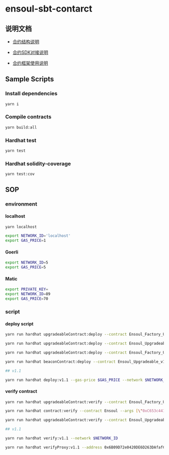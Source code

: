 # ensoul-sbt-contarct

## 说明文档

- [合约结构说明](./合约结构说明.md)

- [合约SDK对接说明](./合约SDK对接说明.md)

- [合约框架使用说明](./合约框架使用说明.md)

## Sample Scripts

### Install dependencies

```bash
yarn i
```

### Compile contracts

```bash
yarn build:all
```

### Hardhat test

```bash
yarn test
```

### Hardhat solidity-coverage

```bash
yarn test:cov
```

## SOP

### environment

#### localhost

```bash
yarn localhost

export NETWORK_ID='localhost'
export GAS_PRICE=1
```

#### Goerli

```bash
export NETWORK_ID=5
export GAS_PRICE=5
```

#### Matic

```bash
export PRIVATE_KEY=
export NETWORK_ID=89
export GAS_PRICE=70
```

### script

#### deploy script

```bash
yarn run hardhat upgradeableContract:deploy --contract Ensoul_Factory_Upgradeable --gas-price $GAS_PRICE --args [] --network $NETWORK_ID

yarn run hardhat upgradeableContract:deploy --contract Ensoul_Upgradeable --gas-price $GAS_PRICE --args [\"0x24B5E366AADE73b12337c50C7175443DeF62b42a\",\"https://deschool-ensoul-sbt.s3.amazonaws.com/{id}.json\",\"https://deschool-sbt-example-prd.com/contractURI.json\",\"Deschool-DEV\"] --network $NETWORK_ID

yarn run hardhat upgradeableContract:deploy --contract Ensoul_Factory_Upgradeable_v1_1 --gas-price $GAS_PRICE --args [] --network $NETWORK_ID

yarn run hardhat beaconContract:deploy --contract Ensoul_Upgradeable_v1_1 --gas-price $GAS_PRICE --args [\"0x24B5E366AADE73b12337c50C7175443DeF62b42a\",\"https://deschool-ensoul-sbt.s3.amazonaws.com/{id}.json\",\"https://deschool-sbt-example-prd.com/contractURI.json\",\"Deschool-DEV\"] --network $NETWORK_ID

## v1.1

yarn run hardhat deploy:v1.1 --gas-price $GAS_PRICE --network $NETWORK_ID
```

#### verify contract

```bash
yarn run hardhat upgradeableContract:verify --contract Ensoul_Factory_Upgradeable --args [] --network $NETWORK_ID

yarn run hardhat contract:verify --contract Ensoul --args [\"0xC653c441d23aB3cacc1698dbc1A5B1Cf8Fa4A6EC\",\"0xE292195A8dF802A748C205A2cE8433BA97817960\",\"''\",\"''\",\"ensoul\",\"1.0.0\"] --network $NETWORK_ID --address 0x38Db9b633F8197d36Dc86fEbaA86A34AaBC528C6

yarn run hardhat upgradeableContract:verify --contract Ensoul_Upgradeable --args [] --network $NETWORK_ID

## v1.1

yarn run hardhat verify:v1.1 --network $NETWORK_ID

yarn run hardhat verifyProxy:v1.1 --address 0x6B09D72e0420DE6D263DAfafC9853C878E269b4a --args [\"0xC653c441d23aB3cacc1698dbc1A5B1Cf8Fa4A6EC\",\"http\",\"http\",\"ensoul-test-v1.1\"] --network $NETWORK_ID
```
